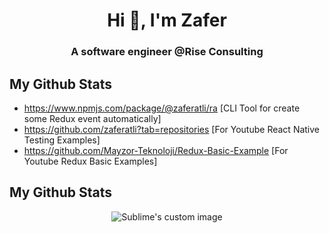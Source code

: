 <h1 align="center">Hi 👋, I'm Zafer</h1>
<h3 align="center">A software engineer @Rise Consulting</h3>

## My Github Stats
- https://www.npmjs.com/package/@zaferatli/ra [CLI Tool for create some Redux event automatically]
- https://github.com/zaferatli?tab=repositories [For Youtube React Native Testing Examples]
- https://github.com/Mayzor-Teknoloji/Redux-Basic-Example [For Youtube Redux Basic Examples]

## My Github Stats
<p align="center">
  <img src="https://github.com/zaferatli/zaferatli/assets/54990817/92fc11f7-d00e-4299-bd9e-5b1f9d3c8615" alt="Sublime's custom image"/>
</p>
  
